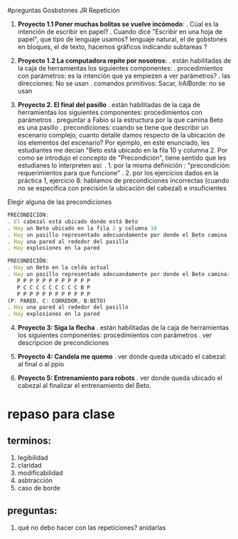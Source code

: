 #preguntas Gosbstones JR Repetición

1. **Proyecto 1.1 Poner muchas bolitas se vuelve incómodo**:
. Cúal es la intención de escribir en papel? 
. Cuando dice "Escribir en una hoja de papel", que tipo de lenguaje usamos? lenguaje natural, el de gobstones en bloques, el de texto, hacemos gráficos indicando subtareas ?


2. **Proyecto 1.2 La computadora repite por nosotros**:
. están habilitadas de la caja de herramientas los siguientes componentes:
. procedimientos con parámetros: es la intención que ya empiezen a ver parámetros?
. las direcciones: No se usan
. comandos primitivos: Sacar, IrAlBorde: no se usan

3. **Proyecto 2. El final del pasillo**
. están habilitadas de la caja de herramientas los siguientes componentes: procedimientos con parámetros
. preguntar a Fabio si la estructura por la que camina Beto es una pasillo
. precondiciones: cuando se tiene que describir un escenario complejo, cuanto detalle damos respecto de la ubicación de los elementos del escenario? Por ejemplo, en este enunciado, les estudiantes me decían "Beto está ubicado en la fila 10 y columna 2. Por como se introdujo el concepto de "Precondición", tiene sentido que les estudianes lo interpreten asi:
. 1. por la misma definición : "precondición: requerimientos para que funcione"
. 2. por los ejercicios dados en la práctica 1, ejercicio 8: hablamos de precondiciones incorrectas (cuando no se especifica con precisión la ubicación del cabezal) e insuficientes

Elegir alguna de las precondiciones
```javascript
PRECONDICIÓN: 
. El cabezal está ubicado donde está Beto
. Hay un Beto ubicado en la fila 2 y columna 10
. Hay un pasillo representado adecuandamente por donde el Beto camina
. Hay una pared al rededor del pasillo 
. Hay explosiones en la pared

PRECONDICIÓN: 
. Hay un Beto en la celda actual
. Hay un pasillo representado adecuandamente por donde el Beto camina:
   P P P P P P P P P P P P
   P C C C C C C C C C B P
   P P P P P P P P P P P P
(P: PARED, C: CORREDOR, B:BETO)
. Hay una pared al rededor del pasillo 
. Hay explosiones en la pared
```

4. **Proyecto 3: Siga la flecha**
. están habilitadas de la caja de herramientas los siguientes componentes: procedimientos con parámetros
. ver descripcion de precondiciones

5. **Proyecto 4: Candela me quemo**
. ver donde queda ubicado el cabezal: al final o al ppio

6. **Proyecto 5: Entrenamiento para robots**
. ver donde queda ubicado el cabezal al finalizar el entrenamiento del Beto.


# repaso para clase

## terminos:
1. legibilidad
2. claridad
3. modificabilidad
4. asbtracción
5. caso de borde

## preguntas:
1. qué no debo hacer con las repeticiones? anidarlas

